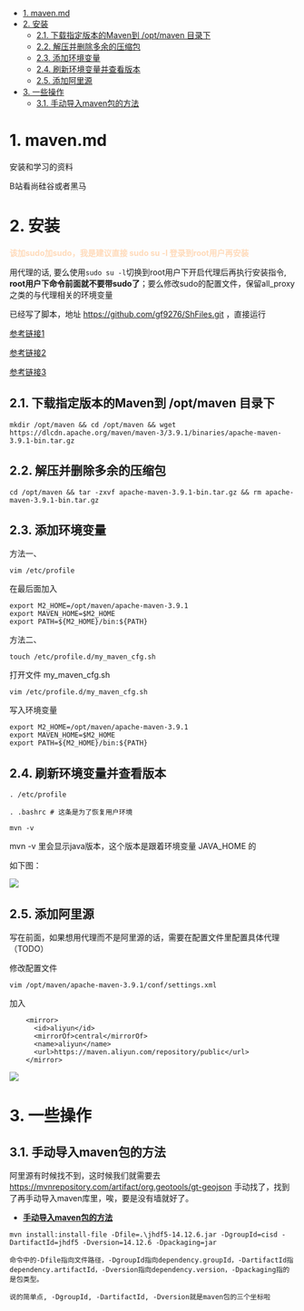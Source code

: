 <!-- TOC -->

- [1. maven.md](#1-mavenmd)
- [2. 安装](#2-安装)
  - [2.1. 下载指定版本的Maven到 /opt/maven 目录下](#21-下载指定版本的maven到-optmaven-目录下)
  - [2.2. 解压并删除多余的压缩包](#22-解压并删除多余的压缩包)
  - [2.3. 添加环境变量](#23-添加环境变量)
  - [2.4. 刷新环境变量并查看版本](#24-刷新环境变量并查看版本)
  - [2.5. 添加阿里源](#25-添加阿里源)
- [3. 一些操作](#3-一些操作)
  - [3.1. 手动导入maven包的方法](#31-手动导入maven包的方法)

<!-- /TOC -->

# 1. maven.md

安装和学习的资料

B站看尚硅谷或者黑马

# 2. 安装

**<font color=#FFDAB9 > 该加sudo加sudo，我是建议直接 sudo su -l 登录到root用户再安装 </font>**

用代理的话, 要么使用```sudo su -l```切换到root用户下开启代理后再执行安装指令, **root用户下命令前面就不要带sudo了**；要么修改sudo的配置文件，保留all_proxy之类的与代理相关的环境变量

已经写了脚本，地址 https://github.com/gf9276/ShFiles.git ，直接运行

[参考链接1](https://cloud.tencent.com/developer/article/1649751#:~:text=%E5%9C%A8%20Ubuntu%20%E4%BD%BF%E7%94%A8%20apt%20%E5%AE%89%E8%A3%85%20Maven%20%E9%9D%9E%E5%B8%B8%E7%AE%80%E5%8D%95%E7%9B%B4%E6%8E%A5%E3%80%82%20%E5%8D%87%E7%BA%A7%E8%BD%AF%E4%BB%B6%E5%8C%85%E7%B4%A2%E5%BC%95%EF%BC%8C%E5%B9%B6%E4%B8%94%E8%BE%93%E5%85%A5%E4%B8%8B%E9%9D%A2%E7%9A%84%E5%91%BD%E4%BB%A4%EF%BC%8C%E5%AE%89%E8%A3%85,maven%20%E6%83%B3%E8%A6%81%E9%AA%8C%E8%AF%81%E5%AE%89%E8%A3%85%E6%98%AF%E5%90%A6%E6%88%90%E5%8A%9F%EF%BC%8C%E8%BF%90%E8%A1%8C%20mvn%20-version%20%EF%BC%9A%20mvn%20-version%20%E8%BE%93%E5%87%BA%E7%9C%8B%E8%B5%B7%E6%9D%A5%E5%83%8F%E4%B8%8B%E9%9D%A2%E8%BF%99%E6%A0%B7%EF%BC%9A)

[参考链接2](https://blog.csdn.net/weixin_45428910/article/details/127956322)

[参考链接3](https://www.cnblogs.com/chinda/p/14297338.html)


## 2.1. 下载指定版本的Maven到 /opt/maven 目录下

```
mkdir /opt/maven && cd /opt/maven && wget https://dlcdn.apache.org/maven/maven-3/3.9.1/binaries/apache-maven-3.9.1-bin.tar.gz
```

## 2.2. 解压并删除多余的压缩包

```
cd /opt/maven && tar -zxvf apache-maven-3.9.1-bin.tar.gz && rm apache-maven-3.9.1-bin.tar.gz
```

## 2.3. 添加环境变量

方法一、
```
vim /etc/profile
```

在最后面加入

```
export M2_HOME=/opt/maven/apache-maven-3.9.1
export MAVEN_HOME=$M2_HOME
export PATH=${M2_HOME}/bin:${PATH}
```

方法二、
```
touch /etc/profile.d/my_maven_cfg.sh
```

打开文件 my_maven_cfg.sh
```
vim /etc/profile.d/my_maven_cfg.sh
```

写入环境变量
```
export M2_HOME=/opt/maven/apache-maven-3.9.1
export MAVEN_HOME=$M2_HOME
export PATH=${M2_HOME}/bin:${PATH}
```

## 2.4. 刷新环境变量并查看版本

```
. /etc/profile
```

```
. .bashrc # 这条是为了恢复用户环境
```

```
mvn -v
```

mvn -v 里会显示java版本，这个版本是跟着环境变量 JAVA_HOME 的

如下图：

![](https://cdn.jsdelivr.net/gh/gf9276/image/java/20230416232240.png)

## 2.5. 添加阿里源

写在前面，如果想用代理而不是阿里源的话，需要在配置文件里配置具体代理（TODO）


修改配置文件
```
vim /opt/maven/apache-maven-3.9.1/conf/settings.xml
```

加入

```
    <mirror>
      <id>aliyun</id>
      <mirrorOf>central</mirrorOf>
      <name>aliyun</name>
      <url>https://maven.aliyun.com/repository/public</url>
    </mirror>
```

![](https://cdn.jsdelivr.net/gh/gf9276/image/java/20230401195604.png)


# 3. 一些操作

## 3.1. 手动导入maven包的方法

阿里源有时候找不到，这时候我们就需要去 https://mvnrepository.com/artifact/org.geotools/gt-geojson 手动找了，找到了再手动导入maven库里，唉，要是没有墙就好了。

* **[手动导入maven包的方法](https://blog.csdn.net/nickDaDa/article/details/105674344)**

```
mvn install:install-file -Dfile=.\jhdf5-14.12.6.jar -DgroupId=cisd -DartifactId=jhdf5 -Dversion=14.12.6 -Dpackaging=jar
```

```
命令中的-Dfile指向文件路径，-DgroupId指向dependency.groupId，-DartifactId指dependency.artifactId，-Dversion指向dependency.version，-Dpackaging指的是包类型。

说的简单点, -DgroupId, -DartifactId, -Dversion就是maven包的三个坐标啦
```